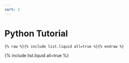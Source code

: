 ```yaml
---
sort: 2
---
```


# Python Tutorial

```
{% raw %}{% include list.liquid all=true %}{% endraw %}
```
{% include list.liquid all=true %}
